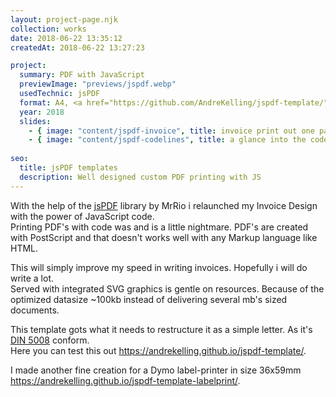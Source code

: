 ```yaml
---
layout: project-page.njk
collection: works
date: 2018-06-22 13:35:12
createdAt: 2018-06-22 13:27:23

project:
  summary: PDF with JavaScript
  previewImage: "previews/jspdf.webp"
  usedTechnic: jsPDF
  format: A4, <a href="https://github.com/AndreKelling/jspdf-template/" rel="nofollow noreferrer noopener" target="_blank" title="go to github">on Github</a>
  year: 2018
  slides:
    - { image: "content/jspdf-invoice", title: invoice print out one page }
    - { image: "content/jspdf-codelines", title: a glance into the code }
    
seo:
  title: jsPDF templates
  description: Well designed custom PDF printing with JS
---
```

With the help of the <a href="https://github.com/MrRio/jsPDF" rel="nofollow noreferrer noopener" target="_blank" title="JavaScript Library">jsPDF</a> library by MrRio i relaunched my Invoice Design with the power of JavaScript code.<br />
Printing PDF's with code was and is a little nightmare. PDF's are created with PostScript and that doesn't works well with any Markup language like HTML.

This will simply improve my speed in writing invoices. Hopefully i will do write a lot.<br />
Served with integrated SVG graphics is gentle on resources. Because of the optimized datasize ~100kb instead of delivering several mb's sized documents.

This template gots what it needs to restructure it as a simple letter. As it's <a href="https://en.wikipedia.org/wiki/DIN_5008" rel="nofollow noreferrer noopener" target="_blank" title="DIN 5008 german letter standart">DIN 5008</a> conform.<br />
Here you can test this out <a href="https://andrekelling.github.io/jspdf-template/" rel="noreferrer noopener" target="_blank" title="to github page">https://andrekelling.github.io/jspdf-template/</a>.

I made another fine creation for a Dymo label-printer in size 36x59mm <a href="https://andrekelling.github.io/jspdf-template-labelprint/" rel="noreferrer noopener" target="_blank" title="to github page">https://andrekelling.github.io/jspdf-template-labelprint/</a>.

